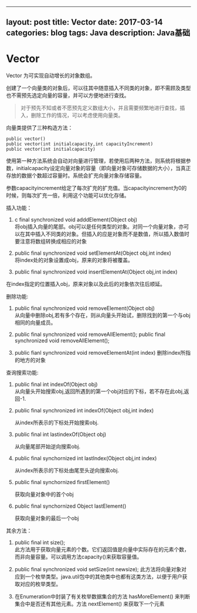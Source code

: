 
---
layout: post
title: Vector
date: 2017-03-14
categories: blog
tags: Java
description: Java基础
---


# Vector

Vector 为可实现自动增长的对象数组。 

创建了一个向量类的对象后，可以往其中随意插入不同类的对象，即不需顾及类型也不需预先选定向量的容量，并可以方便地进行查找。

> 对于预先不知或者不愿预先定义数组大小，并且需要频繁地进行查找，插入，删除工作的情况，可以考虑使用向量类。


向量类提供了三种构造方法： 

```
public vector() 
public vector(int initialcapacity,int capacityIncrement) 
public vector(int initialcapacity)
```

使用第一种方法系统会自动对向量进行管理，若使用后两种方法，则系统将根据参数，initialcapacity设定向量对象的容量（即向量对象可存储数据的大小），当真正存放的数据个数超过容量时。系统会扩充向量对象存储容量。

参数capacityincrement给定了每次扩充的扩充值。当capacityincrement为0的时候，则每次扩充一倍，利用这个功能可以优化存储。

插入功能： 

1. c final synchronized void adddElement(Object obj) 		
将obj插入向量的尾部。obj可以是任何类型的对象。对同一个向量对象，亦可以在其中插入不同类的对象。但插入的应是对象而不是数值，所以插入数值时要注意将数组转换成相应的对象

2. public final synchronized void setElementAt(Object obj,int index) 	
将index处的对象设置成obj，原来的对象将被覆盖。 

3. public final synchronized void insertElementAt(Object obj,int index) 
		
在index指定的位置插入obj，原来对象以及此后的对象依次往后顺延。

删除功能:

1. public final synchronized void removeElement(Object obj) 	
从向量中删除obj,若有多个存在，则从向量头开始试，删除找到的第一个与obj相同的向量成员。 

2. public final synchronized void removeAllElement(); 	public final synchronized void removeAllElement(); 

3. public fianl synchronized void removeElementAt(int index) 	删除index所指的地方的对象

查询搜索功能:

1. public final int indexOf(Object obj) 	
从向量头开始搜索obj,返回所遇到的第一个obj对应的下标，若不存在此obj,返回-1. 

2. public final synchronized int indexOf(Object obj,int index)

	从index所表示的下标处开始搜索obj. 

3. public final int lastindexOf(Object obj) 

	从向量尾部开始逆向搜索obj. 

4. public final synchornized int lastIndex(Object obj,int index)

	从index所表示的下标处由尾至头逆向搜索obj. 


5. public final synchornized firstElement() 

	获取向量对象中的首个obj 

6. public final synchornized Object lastElement() 

	获取向量对象的最后一个obj

其余方法：

1. public final int size(); 			
此方法用于获取向量元素的个数。它们返回值是向量中实际存在的元素个数，而非向量容量。可以调用方法capacity()来获取容量值。

2. public final synchronized void setSize(int newsize);	
此方法将向量对象对应到一个枚举类型。java.util包中的其他类中也都有这类方法，以便于用户获取对应的枚举类型。 

3. 在Enumeration中封装了有关枚举数据集合的方法 hasMoreElement() 来判断集合中是否还有其他元素。方法 nextElement() 来获取下一个元素
